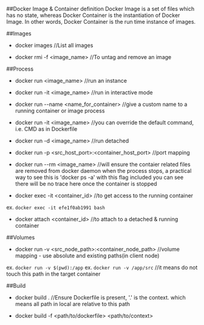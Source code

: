 ##Docker Image & Container definition
Docker Image is a set of files which has no state, whereas Docker Container is the instantiation of Docker Image. In other words, Docker Container is the run time instance of images.

##Images

- docker images	//List all images

- docker rmi -f <image_name>	//To untag and remove an image

##Process

- docker run <image_name>	//run an instance

- docker run -it <image_name>	//run in interactive mode

- docker run --name <name_for_container>	//give a custom name to a running container or image process

- docker run -it <image_name> <command>	//you can override the default command, i.e. CMD as in Dockerfile

- docker run -d <image_name>	//run detached

- docker run -p <src_host_port>:<container_host_port>	//port mapping

- docker run --rm <image_name>	//will ensure the contaier related files are removed from docker daemon when the process stops, a practical way to see this is 'docker ps -a' with this flag included you can see there will be no trace here once the container is stopped

- docker exec -it <container_id> <command>	//to get access to the running container

ex. ```docker exec -it efe1f0ab1991 bash```

- docker attach <container_id>	//to attach to a detached & running container

##Volumes

- docker run -v <src_node_path>:<container_node_path>	//volume mapping - use absolute and existing paths(in client node)

ex. ```docker run -v $(pwd):/app```
ex. ```docker run -v /app/src``` //it means do not touch this path in the target container


##Build

- docker build .	//Ensure Dockerfile is present, '.' is the context. which means all path in local are relative to this path

- docker build -f <path/to/dockerfile> <path/to/context>

